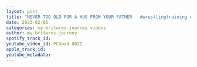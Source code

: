 ```yaml
---
layout: post
title: "NEVER TOO OLD FOR A HUG FROM YOUR FATHER   #wrestlingtraining #britwres #islandtemple #WrestleIsland"
date: 2023-02-06
categories: my-britwres-journey videos
author: my-britwres-journey
spotify_track_id: 
youtube_video_id: PCXwxd-80ZI
apple_track_id: 
youtube_metadata: 
---
```

